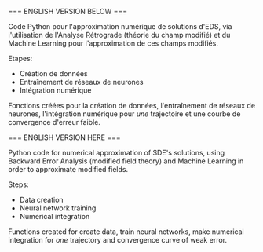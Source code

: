=== ENGLISH VERSION BELOW ===

Code Python pour l'approximation numérique de solutions d'EDS, via l'utilisation de l'Analyse Rétrograde (théorie du champ modifié) et du Machine Learning pour l'approximation de ces champs modifiés.

Etapes:

- Création de données
- Entraînement de réseaux de neurones
- Intégration numérique

Fonctions créées pour la création de données, l'entraînement de réseaux de neurones, l'intégration numérique pour *une* trajectoire et une courbe de convergence d'erreur faible.






=== ENGLISH VERSION HERE ===

Python code for numerical approximation of SDE's solutions, using Backward Error Analysis (modified field theory) and Machine Learning in order to approximate modified fields.

Steps:

- Data creation
- Neural network training
- Numerical integration

Functions created for create data, train neural networks, make numerical integration for *one* trajectory and convergence curve of weak error.
